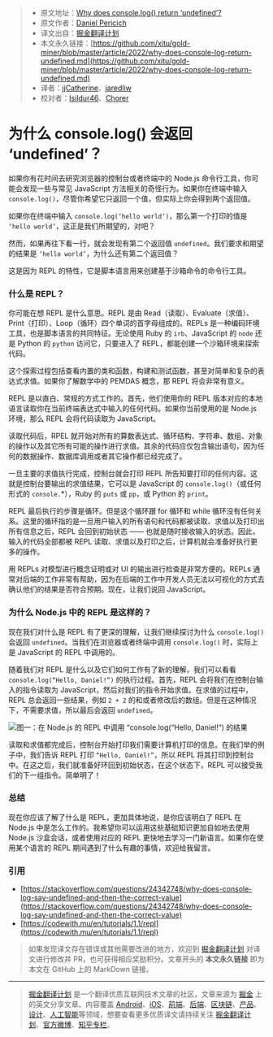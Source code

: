 > * 原文地址：[Why does console.log() return ‘undefined’?](https://blog.bitsrc.io/why-does-console-log-return-undefined-e06d44b4d0f8)
> * 原文作者：[Daniel Pericich](https://medium.com/@dpericich)
> * 译文出自：[掘金翻译计划](https://github.com/xitu/gold-miner)
> * 本文永久链接：[https://github.com/xitu/gold-miner/blob/master/article/2022/why-does-console-log-return-undefined.md](https://github.com/xitu/gold-miner/blob/master/article/2022/why-does-console-log-return-undefined.md)
> * 译者：[jjCatherine](https://github.com/xyj1020)、[jaredliw](https://github.com/jaredliw)
> * 校对者：[Isildur46](https://github.com/Isildur46)、[Chorer](https://github.com/Chorer)

# 为什么 console.log() 会返回 ‘undefined’？

如果你有花时间去研究浏览器的控制台或者终端中的 Node.js 命令行工具，你可能会发现一些与常见 JavaScript 方法相关的奇怪行为。如果你在终端中输入 `console.log()`，尽管你希望它只返回一个值，但实际上你会得到两个返回值。

如果你在终端中输入 `console.log(‘hello world’)`，那么第一个打印的值是 `‘hello world’`，这正是我们所期望的，对吧？

然而，如果再往下看一行，就会发现有第二个返回值 `undefined`。我们要求和期望的结果是 `‘hello world’`，为什么还有第二个返回值？

这是因为 REPL 的特性，它是脚本语言用来创建基于沙箱命令的命令行工具。

### 什么是 REPL？

你可能在想 REPL 是什么意思。REPL 是由 Read（读取）、Evaluate（求值）、Print（打印）、Loop（循环）四个单词的首字母组成的。REPLs 是一种编码环境工具，也是脚本语言的共同特征。无论使用 Ruby 的 `irb`、JavaScript 的 `node` 还是 Python 的 `python` 访问它，只要进入了 REPL，都能创建一个沙箱环境来探索代码。

这个探索过程包括查看内置的类和函数，构建和测试函数，甚至对简单和复杂的表达式求值。如果你了解数学中的 PEMDAS 概念，那 REPL 将会非常有意义。

REPL 是以直白、常规的方式工作的。首先，他们使用你的 REPL 版本对应的本地语言读取你在当前终端表达式中输入的任何代码。如果你当前使用的是 Node.js 环境，那么 REPL 会将代码读取为 JavaScript。

读取代码后，RPEL 就开始对所有的算数表达式、循环结构、字符串、数组、对象的操作以及其它所有可能的操作进行求值。其余的代码应仅包含输出语句，因为任何的数据操作、数据库调用或者其它操作都已经完成了。

一旦主要的求值执行完成，控制台就会打印 REPL 所告知要打印的任何内容。这就是控制台要输出的求值结果，它可以是 JavaScript 的 `console.log()`（或任何形式的 `console.`*），Ruby 的 `puts` 或 `pp`，或 Python 的 `print`。

REPL 最后执行的步骤是循环。但是这个循环跟 for 循环和 while 循环没有任何关系。这里的循环指的是一旦用户输入的所有语句和代码都被读取、求值以及打印出所有信息之后，REPL 会回到初始状态 —— 也就是随时接收输入的状态。因此，输入的代码全部都被 REPL 读取、求值以及打印之后，计算机就会准备好执行更多的操作。

用 REPLs 对模型进行概念证明或对 UI 的输出进行检查是非常方便的。REPLs 通常对后端的工作非常有帮助，因为在后端的工作中开发人员无法以可视化的方式去确认他们的结果是否符合预期。现在，让我们说回 JavaScript。

### 为什么 Node.js 中的 REPL 是这样的？

现在我们对什么是 REPL 有了更深的理解，让我们继续探讨为什么 `console.log()` 会返回 `undefined`。当我们在浏览器或者终端中调用 `console.log()` 时，实际上是 JavaScript 的 REPL 中调用的。

随着我们对 REPL 是什么以及它们如何工作有了新的理解，我们可以看看 `console.log(“Hello, Daniel!”)` 的执行过程。首先，REPL 会将我们在控制台输入的指令读取为 JavaScript，然后对我们的指令开始求值。在求值的过程中，REPL 总会返回一些结果，例如 `2 + 2` 的和或者修改后的数组。但是在这种情况下，不需要求值，所以最后会返回 `undefined`。

![图一：在 Node.js 的 REPL 中调用 “console.log(“Hello, Daniel!”) 的结果](https://cdn-images-1.medium.com/max/2000/1*oRXhxIJaSy_meLMsIxXjdw.png)

读取和求值都完成后，控制台开始打印我们需要计算机打印的信息。在我们举的例子中，我们告诉 REPL 打印 `“Hello, Daniel!”`，所以 REPL 将其打印到控制台中。在这之后，我们就准备好环回到初始状态，在这个状态下，REPL 可以接受我们的下一组指令。简单明了！

### 总结

现在你应该了解了什么是 REPL，更加具体地说，是你应该明白了 REPL 在 Node.js 中是怎么工作的。我希望你可以运用这些基础知识更加自如地去使用 Node.js 沙盒会话，或者使用对应的 REPL 更快地去学习一门新语言。如果你在使用某个语言的 REPL 期间遇到了什么有趣的事情，欢迎给我留言。

### 引用

* [https://stackoverflow.com/questions/24342748/why-does-console-log-say-undefined-and-then-the-correct-value](https://stackoverflow.com/questions/24342748/why-does-console-log-say-undefined-and-then-the-correct-value)
* [https://codewith.mu/en/tutorials/1.1/repl](https://codewith.mu/en/tutorials/1.1/repl)

> 如果发现译文存在错误或其他需要改进的地方，欢迎到 [掘金翻译计划](https://github.com/xitu/gold-miner) 对译文进行修改并 PR，也可获得相应奖励积分。文章开头的 **本文永久链接** 即为本文在 GitHub 上的 MarkDown 链接。

---

> [掘金翻译计划](https://github.com/xitu/gold-miner) 是一个翻译优质互联网技术文章的社区，文章来源为 [掘金](https://juejin.im) 上的英文分享文章。内容覆盖 [Android](https://github.com/xitu/gold-miner#android)、[iOS](https://github.com/xitu/gold-miner#ios)、[前端](https://github.com/xitu/gold-miner#前端)、[后端](https://github.com/xitu/gold-miner#后端)、[区块链](https://github.com/xitu/gold-miner#区块链)、[产品](https://github.com/xitu/gold-miner#产品)、[设计](https://github.com/xitu/gold-miner#设计)、[人工智能](https://github.com/xitu/gold-miner#人工智能)等领域，想要查看更多优质译文请持续关注 [掘金翻译计划](https://github.com/xitu/gold-miner)、[官方微博](http://weibo.com/juejinfanyi)、[知乎专栏](https://zhuanlan.zhihu.com/juejinfanyi)。
